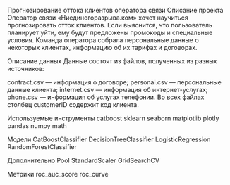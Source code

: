 Прогнозирование оттока клиентов оператора связи
Описание проекта
Оператор связи «Ниединогоразрыва.ком» хочет научиться прогнозировать отток клиентов. Если выяснится, что пользователь планирует уйти, ему будут предложены промокоды и специальные условия. Команда оператора собрала персональные данные о некоторых клиентах, информацию об их тарифах и договорах.

Описание данных
Данные состоят из файлов, полученных из разных источников:

contract.csv — информация о договоре;
personal.csv — персональные данные клиента;
internet.csv — информация об интернет-услугах;
phone.csv — информация об услугах телефонии.
Во всех файлах столбец customerID содержит код клиента.

Используемые инструменты
catboost sklearn seaborn matplotlib plotly pandas numpy math

Модели
CatBoostClassifier DecisionTreeClassifier LogisticRegression RandomForestClassifier

Дополнительно
Pool StandardScaler GridSearchCV

Метрики
roc_auc_score roc_curve
